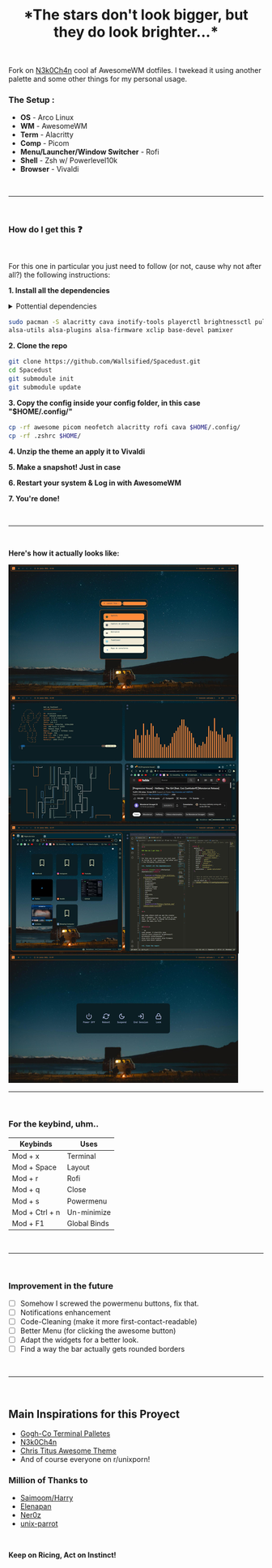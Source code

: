 <h1 align='center'>
  *The stars don't look bigger, but they do look brighter...*
</h1>

<br>

Fork on [N3k0Ch4n](https://github.com/N3k0Ch4n/) cool af AwesomeWM dotfiles. I twekead it using another palette and some other things for my personal usage. 

### The Setup :

- **OS** - Arco Linux
- **WM**   - AwesomeWM
- **Term**  - Alacritty
- **Comp**  - Picom
- **Menu/Launcher/Window Switcher** - Rofi
- **Shell** - Zsh w/ Powerlevel10k
- **Browser** - Vivaldi 

<br>

---

<br>

### How do I get this ❓

<br>

For this one in particular you just need to follow (or not, cause why not after all?) the following instructions:

**1. Install all the dependencies**

<details close><summary>Pottential dependencies</summary>
  
  - [awesome-git](https://aur.archlinux.org/packages/awesome-git)
  - inotify-tools
  - playerctl
  - brightnessctl
  - pulseaudio
  - network-manager
  - JetBrains Font
  - neofetch
  - zsh
  - alacritty
  - cava
  - betterlockscreen
  - flameshot
  - Vivaldi
  - [powerlevel10k](https://github.com/romkatv/powerlevel10k)


<br>

And some others both me and the creator don't remember, for now, just give us some time. If you want to change the programs, check the apps.lua file!

  
</details>

```sh
sudo pacman -S alacritty cava inotify-tools playerctl brightnessctl pulseaudio networkmanager \
alsa-utils alsa-plugins alsa-firmware xclip base-devel pamixer
```

**2. Clone the repo**

```sh
git clone https://github.com/Wallsified/Spacedust.git
cd Spacedust
git submodule init
git submodule update
```

**3. Copy the config inside your config folder, in this case "$HOME/.config/"**

```sh
cp -rf awesome picom neofetch alacritty rofi cava $HOME/.config/
cp -rf .zshrc $HOME/

```
**4. Unzip the theme an apply it to Vivaldi**

**5. Make a snapshot! Just in case**

**6. Restart your system & Log in with AwesomeWM**

**7. You're done!**

<br>

---

<br>

**Here's how it actually looks like:**

<img widht="300px" src="https://github.com/Wallsified/Spacedust/blob/main/.github/Full_Spacedust.jpg">

---

<br>

### For the keybind, uhm..

| Keybinds    | Uses     |
| ----------- | -------- |
| Mod + x     | Terminal |
| Mod + Space | Layout   |
| Mod + r     | Rofi     |
| Mod + q     | Close    |
| Mod + s     | Powermenu|
| Mod + Ctrl + n | Un-minimize |
| Mod + F1    | Global Binds   |

<br>

---

<br>

### Improvement in the future

- [ ] Somehow I screwed the powermenu buttons, fix that.  
- [ ] Notifications enhancement
- [ ] Code-Cleaning (make it more first-contact-readable)
- [ ] Better Menu (for clicking the awesome button)
- [ ] Adapt the widgets for a better look.
- [ ] Find a way the bar actually gets rounded borders

<br>

---

<br>

## Main Inspirations for this Proyect

- [Gogh-Co Terminal Palletes](https://github.com/Gogh-Co/Gogh)
- [N3k0Ch4n](https://github.com/N3k0Ch4n/)
- [Chris Titus Awesome Theme](https://github.com/ChrisTitusTech/titus-awesome)
- And of course everyone on r/unixporn!

### Million of Thanks to 

- [Saimoom/Harry](https://github.com/saimoomedits/dotfiles)
- [Elenapan](https://github.com/elenapan/dotfiles)
- [Ner0z](https://github.com/ner0z/dotfiles)
- [unix-parrot](https://github.com/unix-parrot)

<br>

**Keep on Ricing, Act on Instinct!**
